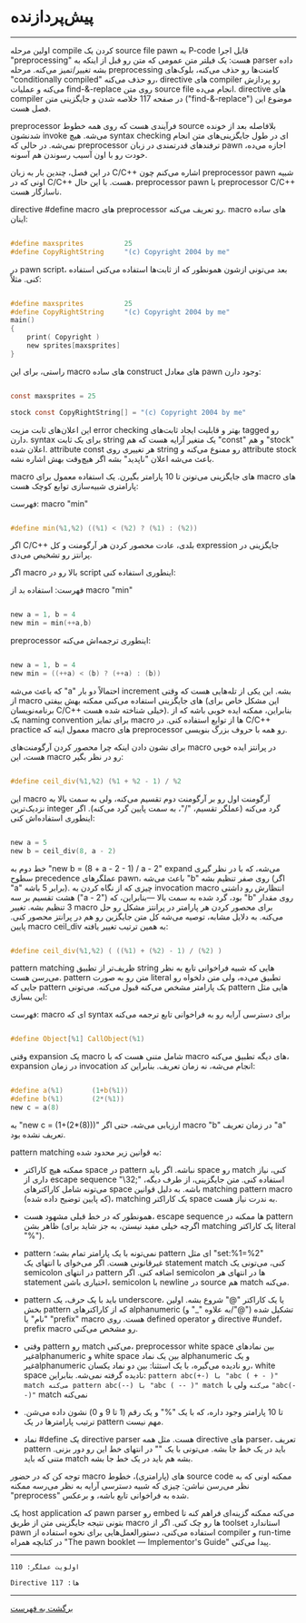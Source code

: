 # پیش‌پردازنده

---

اولین مرحله compile کردن یک source file pawn به P-code قابل اجرا "preprocessing" هست: یک فیلتر متن عمومی که متن رو قبل از اینکه به parser داده بشه تغییر/تمیز می‌کنه. مرحله preprocessing کامنت‌ها رو حذف می‌کنه، بلوک‌های "conditionally compiled" رو حذف می‌کنه، directive های compiler رو پردازش می‌کنه و عملیات find-&-replace روی متن source file انجام می‌ده. directive های compiler در صفحه 117 خلاصه شدن و جایگزینی متن ("find-&-replace") موضوع این فصل هست.

preprocessor فرآیندی هست که روی همه خطوط source بلافاصله بعد از خونده شدنشون invoke می‌شه. هیچ syntax checking ای در طول جایگزینی‌های متن انجام نمی‌شه. در حالی که preprocessor ترفندهای قدرتمندی در زبان pawn اجازه می‌ده، خودت رو با اون آسیب رسوندن هم آسونه.

در این فصل، چندین بار به زبان C/C++ اشاره می‌کنم چون preprocessor pawn شبیه اونی که در C/C++ هست. با این حال، preprocessor pawn با preprocessor C/C++ ناسازگار هست.

directive #define macro های preprocessor رو تعریف می‌کنه. macro های ساده اینان:

```c

#define maxsprites          25
#define CopyRightString     "(c) Copyright 2004 by me"

```

در pawn script، بعد می‌تونی ازشون همونطور که از ثابت‌ها استفاده می‌کنی استفاده کنی. مثلاً:

```c

#define maxsprites          25
#define CopyRightString     "(c) Copyright 2004 by me"
main()
{
    print( Copyright )
    new sprites[maxsprites]
}

```

راستی، برای این macro های ساده construct های معادل pawn وجود دارن:

```c

const maxsprites = 25

stock const CopyRightString[] = "(c) Copyright 2004 by me"

```

این اعلان‌های ثابت مزیت error checking بهتر و قابلیت ایجاد ثابت‌های tagged رو دارن. syntax برای یک ثابت string یک متغیر آرایه هست که هم "const" و هم "stock" اعلان شده. attribute const هر تغییری روی string رو ممنوع می‌کنه و attribute stock باعث می‌شه اعلان "ناپدید" بشه اگر هیچ‌وقت بهش اشاره نشه.

macro های جایگزینی می‌تونن تا 10 پارامتر بگیرن. یک استفاده معمول برای macro های پارامتری شبیه‌سازی توابع کوچک هست:

فهرست: macro "min"

```c

#define min(%1,%2) ((%1) < (%2) ? (%1) : (%2))

```

اگر C/C++ بلدی، عادت محصور کردن هر آرگومنت و کل expression جایگزینی در پرانتز رو تشخیص می‌دی.

اگر macro بالا رو در script اینطوری استفاده کنی:

فهرست: استفاده بد از macro "min"

```c

new a = 1, b = 4
new min = min(++a,b)

```

preprocessor اینطوری ترجمه‌اش می‌کنه:

```c

new a = 1, b = 4
new min = ((++a) < (b) ? (++a) : (b))

```

که باعث می‌شه "a" احتمالاً دو بار increment بشه. این یکی از تله‌هایی هست که وقتی از macro های جایگزینی استفاده می‌کنی ممکنه بهش بیفتی (این مشکل خاص برای برنامه‌نویسان C/C++ خیلی شناخته شده هست). بنابراین، ممکنه ایده خوبی باشه که از یک naming convention برای تمایز macro ها از توابع استفاده کنی. در C/C++ practice معمول اینه که macro های preprocessor رو همه با حروف بزرگ بنویسی.

برای نشون دادن اینکه چرا محصور کردن آرگومنت‌های macro در پرانتز ایده خوبی هست، این macro رو در نظر بگیر:

```c

#define ceil_div(%1,%2) (%1 + %2 - 1) / %2

```

این macro آرگومنت اول رو بر آرگومنت دوم تقسیم می‌کنه، ولی به سمت بالا به نزدیک‌ترین integer گرد می‌کنه (عملگر تقسیم، "/"، به سمت پایین گرد می‌کنه). اگر اینطوری استفاده‌اش کنی:

```c

new a = 5
new b = ceil_div(8, a - 2)

```

خط دوم به "new b = (8 + a - 2 - 1) / a - 2" expand می‌شه، که با در نظر گیری سطوح precedence عملگرهای pawn، باعث می‌شه "b" روی صفر تنظیم بشه (اگر "a" برابر 5 باشه). چیزی که از نگاه کردن به invocation macro انتظارش رو داشتی هشت تقسیم بر سه ("a - 2") بود، گرد شده به سمت بالا —بنابراین، که "b" روی مقدار 3 تنظیم بشه. تغییر macro برای محصور کردن هر پارامتر در پرانتز مشکل رو حل می‌کنه. به دلایل مشابه، توصیه می‌شه کل متن جایگزین رو هم در پرانتز محصور کنی. پایین macro ceil_div به همین ترتیب تغییر یافته:

```c

#define ceil_div(%1,%2) ( ((%1) + (%2) - 1) / (%2) )

```

pattern matching ظریف‌تر از تطبیق string هایی که شبیه فراخوانی تابع به نظر می‌رسن هست. pattern متن رو به صورت literal تطبیق می‌ده، ولی متن دلخواه رو جایی که pattern یک پارامتر مشخص می‌کنه قبول می‌کنه. می‌تونی pattern هایی مثل این بسازی:

فهرست: macro ای که syntax برای دسترسی آرایه رو به فراخوانی تابع ترجمه می‌کنه

```c

#define Object[%1] CallObject(%1)

```

وقتی expansion یک macro شامل متنی هست که با macro های دیگه تطبیق می‌کنه، expansion در زمان invocation انجام می‌شه، نه زمان تعریف. بنابراین کد:

```c

#define a(%1)       (1+b(%1))
#define b(%1)       (2*(%1))
new c = a(8)

```

به "new c = (1+(2*(8)))" ارزیابی می‌شه، حتی اگر macro "b" در زمان تعریف "a" تعریف نشده بود.

pattern matching به قوانین زیر محدود شده:

- ممکنه هیچ کاراکتر space در pattern نباشه. اگر باید space رو match کنی، نیاز داری از escape sequence "\32;" استفاده کنی. متن جایگزینی، از طرف دیگه، می‌تونه شامل کاراکترهای space باشه. به دلیل قوانین matching pattern macro (که پایین توضیح داده شده)، matching یک کاراکتر space به ندرت نیاز هست.

- همونطور که در خط قبلی مشهود هست، escape sequence ها ممکنه در pattern ظاهر بشن (اگرچه خیلی مفید نیستن، به جز شاید برای matching یک کاراکتر literal "%").

- pattern نمی‌تونه با یک پارامتر تمام بشه؛ pattern ای مثل "set:%1=%2" غیرقانونی هست. اگر می‌خوای با انتهای یک statement match کنی، می‌تونی یک semicolon در انتهای pattern اضافه کنی. اگر semicolon ها در انتهای هر statement اختیاری باشن، semicolon با newline در source هم match می‌کنه.

- pattern باید با یک حرف، یک underscore، یا یک کاراکتر "@" شروع بشه. اولین بخش pattern که از کاراکترهای alphanumeric (به علاوه "_" و/"@") تشکیل شده "نام" یا "prefix" macro هست. روی defined operator و directive #undef، prefix macro رو مشخص می‌کنی.

- وقتی pattern رو match می‌کنی، preprocessor white space بین نمادهای غیرalphanumeric و white space بین یک نماد alphanumeric و یک غیرalphanumeric رو نادیده می‌گیره، با یک استثنا: بین دو نماد یکسان، white space نادیده گرفته نمی‌شه. بنابراین: `pattern abc(+-) با "abc ( + - )" match می‌کنه pattern abc(--) با "abc ( -- )" match می‌کنه` ولی با `"abc(- -)"` match نمی‌کنه

- تا 10 پارامتر وجود داره، که با یک "%" و یک رقم (1 تا 9 و 0) نشون داده می‌شن. ترتیب پارامترها در یک pattern مهم نیست.

- نماد #define یک directive parser هست. مثل همه directive های parser، تعریف pattern باید در یک خط جا بشه. می‌تونی با یک "\" در انتهای خط این رو دور بزنی. متنی که باید match بشه هم باید در یک خط جا بشه.

توجه کن که در حضور macro های (پارامتری)، خطوط source code ممکنه اونی که به نظر می‌رسن نباشن: چیزی که شبیه دسترسی آرایه به نظر می‌رسه ممکنه "preprocess" شده به فراخوانی تابع باشه، و برعکس.

یک host application که pawn parser رو embed می‌کنه ممکنه گزینه‌ای فراهم کنه تا بتونی نتیجه جایگزینی متن از طریق macro ها رو چک کنی. اگر از toolset استاندارد pawn استفاده می‌کنی، دستورالعمل‌هایی برای نحوه استفاده از compiler و run-time در کتابچه همراه "The pawn booklet — Implementor's Guide" پیدا می‌کنی.

---

`اولویت عملگر: 110`

`Directive ها: 117`

---

[برگشت به فهرست](00-Contents.md)
